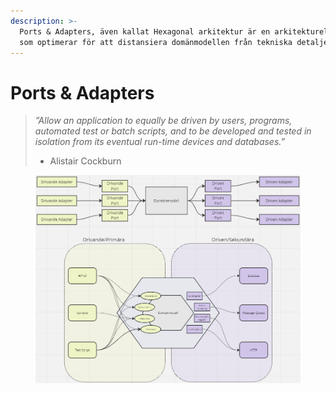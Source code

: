 ```yaml
---
description: >-
  Ports & Adapters, även kallat Hexagonal arkitektur är en arkitekturell stil
  som optimerar för att distansiera domänmodellen från tekniska detaljer.
---
```


# Ports & Adapters

> _”Allow an application to equally be driven by users, programs, automated test or batch scripts, and to be developed and tested in isolation from its eventual run-time devices and databases.”_
>
> * Alistair Cockburn

<figure><img src="../../../.gitbook/assets/image.png" alt=""><figcaption></figcaption></figure>

